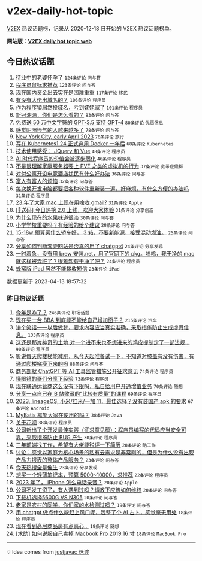 # v2ex-daily-hot-topic

[V2EX](https://www.v2ex.com/) 热议话题榜，记录从 2020-12-18 日开始的 V2EX 热议话题榜单。

**网站版：[V2EX daily hot topic web](https://boojack.github.io/v2ex-daily-hot-topic-web/)**

## 今日热议话题

<!-- TODAY BEGIN -->

1. [待业中的老婆怀孕了](https://www.v2ex.com/t/932114) `124条评论` `问与答`
1. [程序员鼠标求推荐](https://www.v2ex.com/t/932112) `123条评论` `问与答`
1. [现在国内资金出去实在是困难重重](https://www.v2ex.com/t/932155) `117条评论` `移民`
1. [有没有大佬出域名的？](https://www.v2ex.com/t/932165) `106条评论` `程序员`
1. [作为程序猿居然投域名，亏到姥姥家了](https://www.v2ex.com/t/932122) `101条评论` `程序员`
1. [新冠溯源，你们是怎么看的？](https://www.v2ex.com/t/932211) `83条评论` `问与答`
1. [免费送 50 万中文字符的 GPT-3.5 支持 GPT-4](https://www.v2ex.com/t/932200) `80条评论` `优惠信息`
1. [感觉阴阳怪气的人越来越多了](https://www.v2ex.com/t/932235) `78条评论` `问与答`
1. [New York City, early April 2023](https://www.v2ex.com/t/932113) `76条评论` `旅行`
1. [写在 Kubernetes1.24 正式弃用 Docker 一年后](https://www.v2ex.com/t/932173) `68条评论` `Kubernetes`
1. [技术使用感受： JQuery 和 Vue](https://www.v2ex.com/t/932298) `48条评论` `程序员`
1. [AI 时代程序员的价值会被逐步弱化](https://www.v2ex.com/t/932168) `46条评论` `程序员`
1. [不是很理解家庭服务器要上 PVE 之类的虚拟机的行为](https://www.v2ex.com/t/932187) `37条评论` `宽带症候群`
1. [对付公寓开设电竞酒店扰民有什么好办法](https://www.v2ex.com/t/932143) `36条评论` `问与答`
1. [富人有富人的烦恼](https://www.v2ex.com/t/932233) `32条评论` `问与答`
1. [每次换开发电脑都要把各种软件重新装一遍，好麻烦，有什么方便的办法吗](https://www.v2ex.com/t/932265) `31条评论` `程序员`
1. [23 年了大家 mac 上现在用啥收 gmail?](https://www.v2ex.com/t/932261) `31条评论` `Apple`
1. [[🎁送码] 今日热榜 2.0 上线，欢迎大家体验](https://www.v2ex.com/t/932149) `31条评论` `分享创造`
1. [为什么现在的水果味道很淡](https://www.v2ex.com/t/932272) `30条评论` `问与答`
1. [小学学校重要吗？有经验的给个建议](https://www.v2ex.com/t/932234) `28条评论` `问与答`
1. [15-18w 预算买什么轿车好， 3 箱，不要新能源，接受混动燃油。](https://www.v2ex.com/t/932243) `25条评论` `问与答`
1. [分享如何判断套壳网站是否真的用了 chatgpt4](https://www.v2ex.com/t/932351) `24条评论` `分享发现`
1. [一时着急，没有用 brew 安装.net，用了官网下的 pkg。呜呜，我干净的 mac 就这样被弄脏了？很难卸载干净了吧？](https://www.v2ex.com/t/932320) `24条评论` `程序员`
1. [蜂窝版 iPad 居然不能接收短信](https://www.v2ex.com/t/932212) `23条评论` `iPad`

数据更新于 2023-04-13 18:57:32

<!-- TODAY END -->

### 昨日热议话题

<!-- YESTERDAY BEGIN -->

1. [今年是咋了？](https://www.v2ex.com/t/931938) `246条评论` `职场话题`
1. [现在买一台 BBA 到底能不能给自己增加面子？](https://www.v2ex.com/t/931791) `215条评论` `汽车`
1. [讲个笑话——以后做梦，要求内容应当真实准确，采取措施防止生成虚假信息。](https://www.v2ex.com/t/931819) `133条评论` `程序员`
1. [这还是那片神奇的土地 对一个进不来也不想进来的鸡皮提制定了一部法规...](https://www.v2ex.com/t/931842) `90条评论` `程序员`
1. [听说每天爬楼梯能减肥，从今天起准备试一下，不知道对膝盖有没有伤害，有通过爬楼梯瘦下来的吗](https://www.v2ex.com/t/931797) `88条评论` `问与答`
1. [商务部就 ChatGPT 等 AI 工具监管措施公开征求意见](https://www.v2ex.com/t/931898) `74条评论` `程序员`
1. [懂眼镜的哥们分享下经验](https://www.v2ex.com/t/931825) `73条评论` `程序员`
1. [现在联通运营商这么没有下限吗，私自给用户开通增值业务](https://www.v2ex.com/t/931795) `70条评论` `随想`
1. [分享一点自己在 B 站收藏的“比较有质量”的课程](https://www.v2ex.com/t/931949) `69条评论` `程序员`
1. [2023, lineageOS, 小米/红米/一加 11，最佳选择？没有装国产 apk 的要求](https://www.v2ex.com/t/931798) `67条评论` `Android`
1. [MyBatis 框架大家在使用的吗？](https://www.v2ex.com/t/931976) `38条评论` `Java`
1. [关于花呗](https://www.v2ex.com/t/931880) `38条评论` `程序员`
1. [公司新出了个开发最佳实践（征求意见稿）：程序员编写的代码应当安全可靠，采取措施防止 BUG 产生](https://www.v2ex.com/t/931884) `30条评论` `程序员`
1. [三年前端找工作，希望有大佬能锐评一下简历](https://www.v2ex.com/t/931939) `28条评论` `酷工作`
1. [讨论：感觉以家庭为核心场景的私有云需求是非常刚的，但是为什么没有出现产品力报表的整体产品服务？](https://www.v2ex.com/t/931935) `23条评论` `问与答`
1. [今天热搜全是催生](https://www.v2ex.com/t/931855) `23条评论` `分享发现`
1. [想买一个轻薄笔记本，预算 5000~10000，求推荐](https://www.v2ex.com/t/931856) `22条评论` `程序员`
1. [2023 年了， iPhone 怎么电话录音？](https://www.v2ex.com/t/931920) `20条评论` `Apple`
1. [公司不发工资了，有人遇到过吗？请教下应该如何维权](https://www.v2ex.com/t/931882) `20条评论` `问与答`
1. [下载机选择5600G VS N305](https://www.v2ex.com/t/931813) `20条评论` `问与答`
1. [老家是农村的同学，你们家的水检测过吗？](https://www.v2ex.com/t/932066) `19条评论` `问与答`
1. [用 chatgpt 做点什么能赶上风口呢，我整了个 AI 占卜，感觉毫无用处](https://www.v2ex.com/t/932093) `18条评论` `程序员`
1. [现在看到高层商品房有点恶心…](https://www.v2ex.com/t/932075) `18条评论` `随想`
1. [[求助] 如何说服自己卖掉 Macbook Pro 2019 16 寸](https://www.v2ex.com/t/931984) `18条评论` `MacBook Pro`

<!-- YESTERDAY END -->

---

💡 Idea comes from [justjavac 迷渡](https://github.com/justjavac/)

